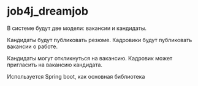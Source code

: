 # job4j_dreamjob

В системе будут две модели: вакансии и кандидаты. 

Кандидаты будут публиковать резюме. Кадровики будут публиковать вакансии о работе.

Кандидаты могут откликнуться на вакансию. Кадровик может пригласить на вакансию кандидата.

Используется Spring boot, как основная библиотека